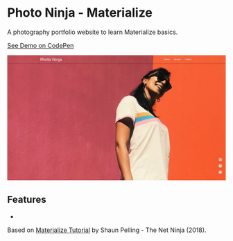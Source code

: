 # Photo Ninja - Materialize

A photography portfolio website to learn Materialize basics.

[See Demo on CodePen](https://codepen.io/solygambas/full/poebvRy)

<p align="center">
    <img src="screenshot.jpg">
</p>

## Features

-

Based on [Materialize Tutorial](https://www.youtube.com/playlist?list=PL4cUxeGkcC9gGrbtvASEZSlFEYBnPkmff) by Shaun Pelling - The Net Ninja (2018).
